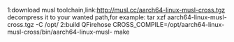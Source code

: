 1:download musl toolchain,link:http://musl.cc/aarch64-linux-musl-cross.tgz
decompress it to your wanted path,for example:
tar xzf aarch64-linux-musl-cross.tgz -C /opt/
2:build QFirehose
CROSS_COMPILE=/opt/aarch64-linux-musl-cross/bin/aarch64-linux-musl- make

